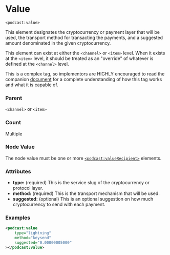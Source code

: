 # Value

`<podcast:value>`

This element designates the cryptocurrency or payment layer that will be used, the transport method for transacting the payments, and a suggested amount denominated in the given cryptocurrency.

This element can exist at either the `<channel>` or `<item>` level. When it exists at the `<item>` level, it should be treated as an "override" of whatever is defined at the `<channel>` level.

This is a complex tag, so implementors are HIGHLY encouraged to read the companion [document](../examples/value/value.md) for a complete understanding of how this tag works and what it is capable of.

### Parent

`<channel>` or `<item>`

### Count

Multiple

### Node Value

The node value must be one or more [`<podcast:valueRecipient>`](value-recipient.md) elements.

### Attributes

- **type:** (required) This is the service slug of the cryptocurrency or protocol layer.
- **method:** (required) This is the transport mechanism that will be used.
- **suggested:** (optional) This is an optional suggestion on how much cryptocurrency to send with each payment.

### Examples

```xml
<podcast:value
    type="lightning"
    method="keysend"
    suggested="0.00000005000"
></podcast:value>
```
